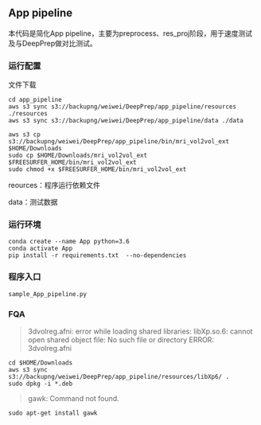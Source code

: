 ## App pipeline
本代码是简化App pipeline，主要为preprocess、res_proj阶段，用于速度测试及与DeepPrep做对比测试。

### 运行配置

文件下载
```shell
cd app_pipeline
aws s3 sync s3://backupng/weiwei/DeepPrep/app_pipeline/resources ./resources
aws s3 sync s3://backupng/weiwei/DeepPrep/app_pipeline/data ./data

aws s3 cp s3://backupng/weiwei/DeepPrep/app_pipeline/bin/mri_vol2vol_ext $HOME/Downloads
sudo cp $HOME/Downloads/mri_vol2vol_ext $FREESURFER_HOME/bin/mri_vol2vol_ext
sudo chmod +x $FREESURFER_HOME/bin/mri_vol2vol_ext
```
reources：程序运行依赖文件

data：测试数据
### 运行环境
```shell
conda create --name App python=3.6
conda activate App
pip install -r requirements.txt  --no-dependencies
```
### 程序入口
```
sample_App_pipeline.py
```

### FQA
> 3dvolreg.afni: error while loading shared libraries: libXp.so.6: cannot open shared object file: No such file or directory
> ERROR: 3dvolreg.afni

```shell
cd $HOME/Downloads
aws s3 sync s3://backupng/weiwei/DeepPrep/app_pipeline/resources/libXp6/ .
sudo dpkg -i *.deb
```

> gawk: Command not found.

```shell
sudo apt-get install gawk
```